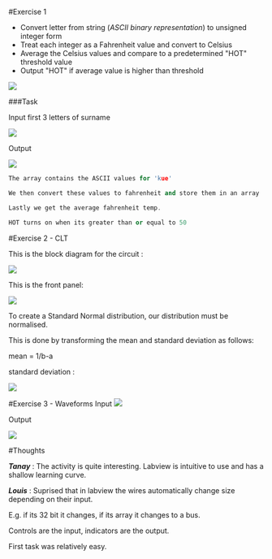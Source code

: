 #Exercise 1

* Convert letter from string (*ASCII binary representation*) to unsigned integer form 
* Treat each integer as a Fahrenheit value and convert to Celsius
* Average the Celsius values and compare to a predetermined "HOT" threshold value
* Output "HOT" if average value is higher than threshold


![](https://cloud.githubusercontent.com/assets/2521843/21977179/ff2158fa-dbcc-11e6-8f68-29a215bab123.png)



###Task

Input first 3 letters of surname

![](https://cloud.githubusercontent.com/assets/2521843/22104813/f3f5b016-de38-11e6-8ed8-ead6f11ea1b3.png)

Output

![](https://cloud.githubusercontent.com/assets/2521843/22104882/42f08b96-de39-11e6-9f4e-e4891731d030.png)

```cpp
The array contains the ASCII values for 'kue'

We then convert these values to fahrenheit and store them in an array

Lastly we get the average fahrenheit temp.

HOT turns on when its greater than or equal to 50
```

#Exercise 2 - CLT

This is the block diagram for the circuit :

![](https://cloud.githubusercontent.com/assets/2521843/22105642/ef1e3654-de3c-11e6-9296-36ad3f69869d.png)

This is the front panel:

![](https://cloud.githubusercontent.com/assets/2521843/22105610/cc334440-de3c-11e6-95c8-562b6eeda47e.png)

To create a Standard Normal distribution, our distribution must be normalised.

This is done by transforming the mean and standard deviation as follows:

mean = 1/b-a

standard deviation :

![](https://cloud.githubusercontent.com/assets/2521843/22105116/7594a9a0-de3a-11e6-83cf-4cd9c0cfbf8c.png)






#Exercise 3 - Waveforms
Input
![](https://cloud.githubusercontent.com/assets/2521843/22105743/61bd94a2-de3d-11e6-8796-36be6e796270.png)

Output

![](https://cloud.githubusercontent.com/assets/2521843/22105958/6a4e836e-de3e-11e6-9ca2-2690570d32ed.png)


#Thoughts

***Tanay*** : The activity is quite interesting. Labview is intuitive to use and has a shallow learning curve.

***Louis*** :  Suprised that in labview the wires automatically change size depending on their input. 

E.g. if its 32 bit it changes, if its array it changes to a bus.

Controls are the input, indicators are the output.

First task was relatively easy.


